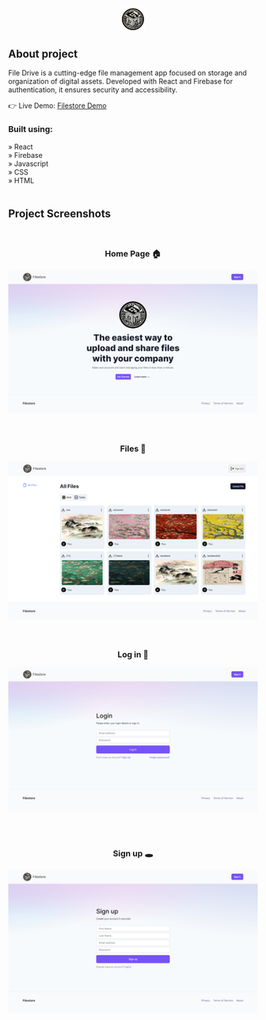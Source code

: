 <div align='center'><img style="width:10%" src='logo.png'/></div>
<h2>About project</h2>

<p>
File Drive is a cutting-edge file management app focused on storage and organization of digital assets. Developed with React and Firebase for authentication, it ensures security and accessibility.
</p>

👉 Live Demo: <a href='https://filestored.vercel.app'>Filestore Demo</a>

<h3>Built using:</h3>
» React <br>
» Firebase <br>
» Javascript<br>
» CSS <br>
» HTML<br>

<br>

<h2>Project Screenshots</h2>
<br>
<h3 align='center'>Home Page 🏠</h3>

<div align='center'>
  <img src='./readme/home.png'/>
</div>
<br><br>

<h3 align='center'>Files 📁</h3>
<div align='center'>
  <img src='./readme/file.png'/>
</div>
<br><br>
<h3 align='center'>Log in 🙇</h3>
<div align='center'>
  <img src='./readme/login.png'/>
</div>

<br><br>
<h3 align='center'>Sign up 🕳️</h3>
<div align='center'>
  <img src='./readme/signup.png'/>
</div>
